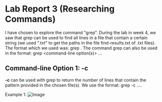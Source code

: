 # Lab Report 3 (Researching Commands)

I have chosen to explore the command "grep". During the lab in week 4, we saw that grep can be used to find all lines in a file that contain a certain string (we used ".txt" to get the paths in the file find-results.txt of .txt files).
The format which we used was: grep <some string> <file>. The command grep can also be used in the format: grep <command-line option(s)> <pattern> <file1> <file2> ...

## Command-line Option 1: -c
**-c** can be used with grep to return the number of lines that contain the pattern provided in the chosen file(s).
We use the format: grep -c <pattern> <file1> <file2> ....

Example 1:
![Image](-cExample1)
  

